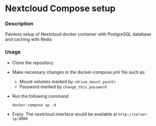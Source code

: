 # Nextcloud Compose setup

### Description

Painless setup of Nextcloud docker container with PostgreSQL database and caching with Redis

### Usage

- Clone the repository
- Make necessary changes in the docker-compose.yml file such as:

  - Mount volumes marked by `<drive_mount_point>`
  - Password marked by `change_this_password`
- Run the following command

  ```
  docker-compose up -d
  ```
- Enjoy. The nextcloud interface would be available at `http://server-ip:8080`
